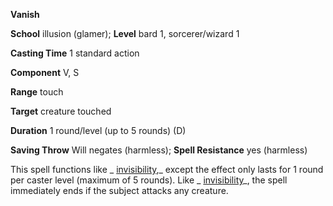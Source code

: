  **Vanish**

**School** illusion (glamer); **Level** bard 1, sorcerer/wizard 1

**Casting Time** 1 standard action

**Component** V, S

**Range** touch

**Target** creature touched

**Duration** 1 round/level (up to 5 rounds) (D)

**Saving Throw** Will negates (harmless); **Spell Resistance** yes (harmless)

This spell functions like _ [invisibility](../../spells/invisibility#_invisibility),_ except the effect only lasts for 1 round per caster level (maximum of 5 rounds). Like _ [invisibility](../../spells/invisibility#_invisibility)_, the spell immediately ends if the subject attacks any creature.

